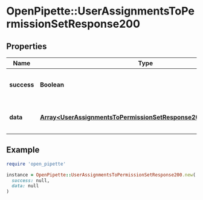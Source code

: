 # OpenPipette::UserAssignmentsToPermissionSetResponse200

## Properties

| Name | Type | Description | Notes |
| ---- | ---- | ----------- | ----- |
| **success** | **Boolean** | If the response is successful or not | [optional] |
| **data** | [**Array&lt;UserAssignmentsToPermissionSetResponse200AllOfDataInner&gt;**](UserAssignmentsToPermissionSetResponse200AllOfDataInner.md) | An array of the assignments of the user | [optional] |

## Example

```ruby
require 'open_pipette'

instance = OpenPipette::UserAssignmentsToPermissionSetResponse200.new(
  success: null,
  data: null
)
```

